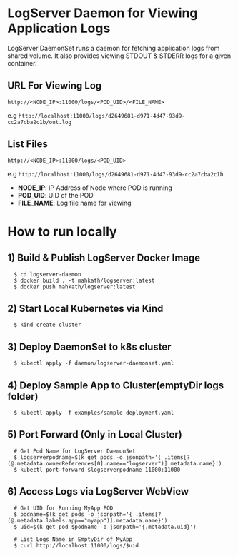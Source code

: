 # LogServer Daemon for Viewing Application Logs

LogServer DaemonSet runs a daemon for fetching application logs from shared volume.
It also provides viewing STDOUT & STDERR logs for a given container.

## URL For Viewing Log
`http://<NODE_IP>:11000/logs/<POD_UID>/<FILE_NAME>`

e.g `http://localhost:11000/logs/d2649681-d971-4d47-93d9-cc2a7cba2c1b/out.log`

## List Files
`http://<NODE_IP>:11000/logs/<POD_UID>`

e.g `http://localhost:11000/logs/d2649681-d971-4d47-93d9-cc2a7cba2c1b`

* **NODE_IP**: IP Address of Node where POD is running
* **POD_UID**: UID of the POD
* **FILE_NAME**: Log file name for viewing

# How to run locally

## 1) Build & Publish LogServer Docker Image

```shell
  $ cd logserver-daemon
  $ docker build . -t mahkath/logserver:latest
  $ docker push mahkath/logserver:latest
```

## 2) Start Local Kubernetes via Kind

```shell
  $ kind create cluster
```

## 3) Deploy DaemonSet to k8s cluster

```shell
  $ kubectl apply -f daemon/logserver-daemonset.yaml
```

## 4) Deploy Sample App to Cluster(emptyDir logs folder)

```shell
  $ kubectl apply -f examples/sample-deployment.yaml
```

## 5) Port Forward (Only in Local Cluster)

```shell
  # Get Pod Name for LogServer DaemonSet
  $ logserverpodname=$(k get pods -o jsonpath='{ .items[?(@.metadata.ownerReferences[0].name=="logserver")].metadata.name}')
  $ kubectl port-forward $logserverpodname 11000:11000
```
## 6) Access Logs via LogServer WebView

```shell
  # Get UID for Running MyApp POD
  $ podname=$(k get pods -o jsonpath='{ .items[?(@.metadata.labels.app=="myapp")].metadata.name}')
  $ uid=$(k get pod $podname -o jsonpath='{.metadata.uid}')

  # List Logs Name in EmptyDir of MyApp
  $ curl http://localhost:11000/logs/$uid
```

